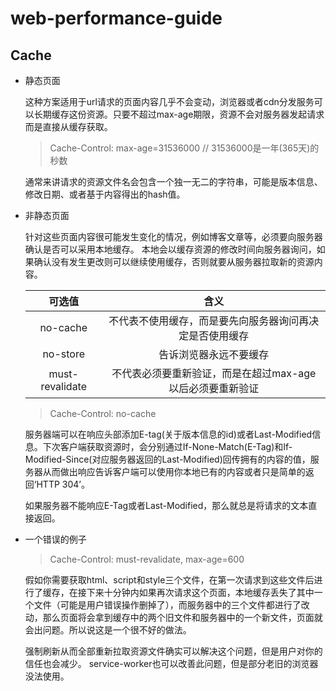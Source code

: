 # web-performance-guide

## Cache
+ 静态页面

    这种方案适用于url请求的页面内容几乎不会变动，浏览器或者cdn分发服务可以长期缓存这份资源。只要不超过max-age期限，资源不会对服务器发起请求而是直接从缓存获取。

    > Cache-Control: max-age=31536000 // 31536000是一年(365天)的秒数

    通常来讲请求的资源文件名会包含一个独一无二的字符串，可能是版本信息、修改日期、或者基于内容得出的hash值。

+ 非静态页面
  
    针对这些页面内容很可能发生变化的情况，例如博客文章等，必须要向服务器确认是否可以采用本地缓存。
    本地会以缓存资源的修改时间向服务器询问，如果确认没有发生更改则可以继续使用缓存，否则就要从服务器拉取新的资源内容。

    |     可选值      |                         含义                            |
    |:---------------:|:------------------------------------------------------:|
    | no-cache        | 不代表不使用缓存，而是要先向服务器询问再决定是否使用缓存   |
    | no-store        | 告诉浏览器永远不要缓存                                  | 
    | must-revalidate | 不代表必须要重新验证，而是在超过max-age以后必须要重新验证 |
    
    > Cache-Control: no-cache 

    服务器端可以在响应头部添加E-tag(关于版本信息的id)或者Last-Modified信息。下次客户端获取资源时，会分别通过If-None-Match(E-Tag)和If-Modified-Since(对应服务器返回的Last-Modified)回传拥有的内容的值，服务器从而做出响应告诉客户端可以使用你本地已有的内容或者只是简单的返回‘HTTP 304’。
    
    如果服务器不能响应E-Tag或者Last-Modified，那么就总是将请求的文本直接返回。

+ 一个错误的例子
    
    > Cache-Control: must-revalidate, max-age=600

    假如你需要获取html、script和style三个文件，在第一次请求到这些文件后进行了缓存，在接下来十分钟内如果再次请求这个页面，本地缓存丢失了其中一个文件（可能是用户错误操作删掉了），而服务器中的三个文件都进行了改动，那么页面将会拿到缓存中的两个旧文件和服务器中的一个新文件，页面就会出问题。所以说这是一个很不好的做法。
    
    强制刷新从而全部重新拉取资源文件确实可以解决这个问题，但是用户对你的信任也会减少。
    service-worker也可以改善此问题，但是部分老旧的浏览器没法使用。

